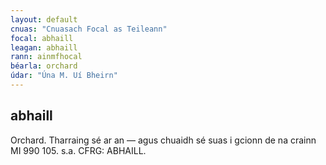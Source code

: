 ```yaml
---
layout: default
cnuas: "Cnuasach Focal as Teileann"
focal: abhaill
leagan: abhaill
rann: ainmfhocal
béarla: orchard
údar: "Úna M. Uí Bheirn"
---
```


## abhaill


Orchard. Tharraing sé ar an — agus chuaidh sé
suas i gcionn de na crainn MI 990 105.  s.a.
CFRG: ABHAILL.
